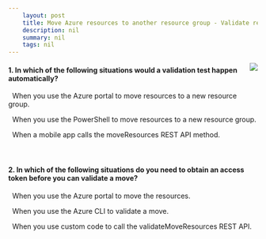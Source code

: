 ```yaml
---
    layout: post
    title: Move Azure resources to another resource group - Validate resources in Azure
    description: nil
    summary: nil
    tags: nil
---
```



 <a target="_blank" href="https://docs.microsoft.com/en-us/learn/modules/move-azure-resources-another-resource-group/5-validate-resources/"><i class="fas fa-external-link-alt"></i> </a>
 <img align="right" src="https://docs.microsoft.com/en-us/learn/achievements/move-azure-resources-another-resource-group.svg">
####  1. In which of the following situations would a validation test happen automatically?


<i class='fas fa-check-square' style='color: Dodgerblue;'></i> &nbsp;&nbsp;When you use the Azure portal to move resources to a new resource group.

<i class='far fa-square'></i> &nbsp;&nbsp;When you use the PowerShell to move resources to a new resource group.

<i class='far fa-square'></i> &nbsp;&nbsp;When a mobile app calls the moveResources REST API method.
<br />
<br />
<br />

####  2. In which of the following situations do you need to obtain an access token before you can validate a move?


<i class='far fa-square'></i> &nbsp;&nbsp;When you use the Azure portal to move the resources.

<i class='far fa-square'></i> &nbsp;&nbsp;When you use the Azure CLI to validate a move.

<i class='fas fa-check-square' style='color: Dodgerblue;'></i> &nbsp;&nbsp;When you use custom code to call the validateMoveResources REST API.
<br />
<br />
<br />

